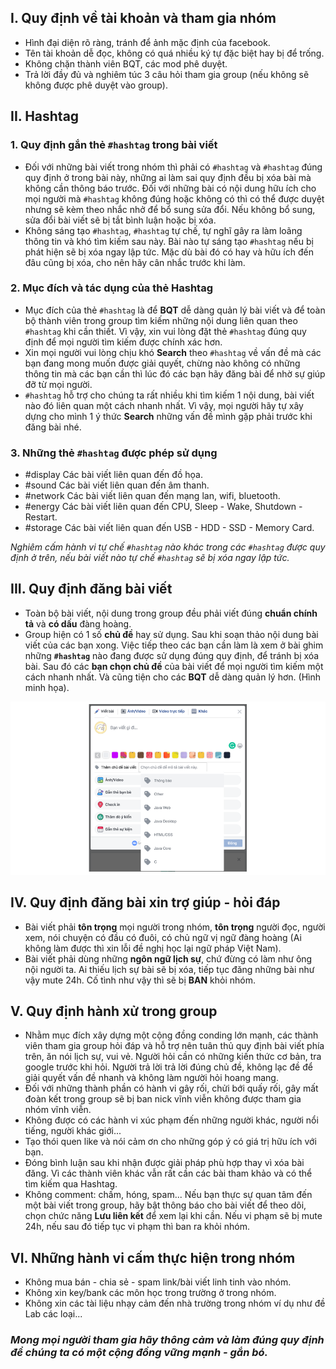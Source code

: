 ## I. Quy định về tài khoản và tham gia nhóm

- Hình đại diện rõ ràng, tránh để ảnh mặc định của facebook.
- Tên tài khoản dễ đọc, không có quá nhiều ký tự đặc biệt hay bị để trống.
- Không chặn thành viên BQT, các mod phê duyệt.
- Trả lời đầy đủ và nghiêm túc 3 câu hỏi tham gia group (nếu không sẽ không được phê duyệt vào group).

## II. Hashtag

### 1. Quy định gắn thẻ `#hashtag` trong bài viết
- Đối với những bài viết trong nhóm thì phải có `#hashtag` và `#hashtag` đúng quy định ở trong bài này, những ai làm sai quy định đều bị xóa bài mà không cần thông báo trước. Đối với những bài có nội dung hữu ích cho mọi người mà `#hashtag` không đúng hoặc không có thì có thể được duyệt nhưng sẽ kèm theo nhắc nhở để bổ sung sửa đổi. Nếu không bổ sung, sửa đổi bài viết sẽ bị tắt bình luận hoặc bị xóa.
- Không sáng tạo `#hashtag`, `#hashtag` tự chế, tự nghĩ gây ra làm loãng thông tin và khó tìm kiếm sau này. Bài nào tự sáng tạo `#hashtag` nếu bị phát hiện sẽ bị xóa ngay lập tức. Mặc dù bài đó có hay và hữu ích đến đâu cũng bị xóa, cho nên hãy cân nhắc trước khi làm.

### 2. Mục đích và tác dụng của thẻ Hashtag
- Mục đích của thẻ `#hashtag` là để **BQT** dễ dàng quản lý bài viết và để toàn bộ thành viên trong group tìm kiếm những nội dung liên quan theo `#hashtag` khi cần thiết. Vì vậy, xin vui lòng đặt thẻ `#hashtag` đúng quy định để mọi người tìm kiếm được chính xác hơn.
- Xin mọi người vui lòng chịu khó **Search** theo `#hashtag` về vấn đề mà các bạn đang mong muốn được giải quyết, chừng nào không có những thông tin mà các bạn cần thì lúc đó các bạn hãy đăng bài để nhờ sự giúp đỡ từ mọi người.
- `#hashtag` hỗ trợ cho chúng ta rất nhiều khi tìm kiếm 1 nội dung, bài viết nào đó liên quan một cách nhanh nhất. Vì vậy, mọi người hãy tự xây dựng cho mình 1 ý thức **Search** những vấn đề mình gặp phải trước khi đăng bài nhé.

### 3. Những thẻ `#hashtag` được phép sử dụng
- #display Các bài viết liên quan đến đồ họa.
- #sound Các bài viết liên quan đến âm thanh.
- #network Các bài viết liên quan đến mạng lan, wifi, bluetooth.
- #energy Các bài viết liên quan đến CPU, Sleep - Wake, Shutdown - Restart.
- #storage Các bài viết liên quan đến USB - HDD - SSD - Memory Card.

_Nghiêm cấm hành vi tự chế `#hashtag` nào khác trong các `#hashtag` được quy định ở trên, nếu bài viết nào tự chế `#hashtag` sẽ bị xóa ngay lập tức._

## III. Quy định đăng bài viết

- Toàn bộ bài viết, nội dung trong group đều phải viết đúng **chuẩn chính tả** và **có dấu** đàng hoàng.
- Group hiện có 1 số **chủ đề** hay sử dụng. Sau khi soạn thảo nội dung bài viết của các bạn xong. Việc tiếp theo các bạn cần làm là xem ở bài ghim những **`#hashtag`** nào đang được sử dụng đúng quy định, để tránh bị xóa bài. Sau đó các **bạn chọn chủ đề** của bài viết để mọi người tìm kiếm một cách nhanh nhất. Và cũng tiện cho các **BQT** dễ dàng quản lý hơn. (Hình minh họa).

![](https://github.com/AnestAcademy/Rule-for-group/blob/master/Images/new-post.PNG)

## IV. Quy định đăng bài xin trợ giúp - hỏi đáp

- Bài viết phải **tôn trọng** mọi người trong nhóm, **tôn trọng** người đọc, người xem, nói chuyện có đầu có đuôi, có chủ ngữ vị ngữ đàng hoàng (Ai không làm được thì xin lỗi đề nghị học lại ngữ pháp Việt Nam).
- Bài viết phải dùng những **ngôn ngữ lịch sự**, chứ đừng có làm như ông nội người ta. Ai thiếu lịch sự bài sẽ bị xóa, tiếp tục đăng những bài như vậy mute 24h. Cố tình như vậy thì sẽ bị **BAN** khỏi nhóm.

## V. Quy định hành xử trong group

- Nhằm mục đích xây dựng một cộng đồng conding lớn mạnh, các thành viên tham gia group hỏi đáp và hỗ trợ nên tuân thủ quy định bài viết phía trên, ăn nói lịch sự, vui vẻ. Người hỏi cần có những kiến thức cơ bản, tra google trước khi hỏi. Người trả lời trả lời đúng chủ đề, không lạc đề để giải quyết vấn đề nhanh và không làm người hỏi hoang mang.
- Đối với những thành phần có hành vi gây rối, chửi bới quấy rối, gây mất đoàn kết trong group sẽ bị ban nick vĩnh viễn không được tham gia nhóm vĩnh viễn.
- Không được có các hành vi xúc phạm đến những người khác, người nổi tiếng, người khác giới...
- Tạo thói quen like và nói cảm ơn cho những góp ý có giá trị hữu ích với bạn.
- Đóng bình luận sau khi nhận được giải pháp phù hợp thay vì xóa bài đăng. Vì các thành viên khác vẫn rất cần các bài tham khảo và có thể tìm kiếm qua Hashtag.
- Không comment: chấm, hóng, spam... Nếu bạn thực sự quan tâm đến một bài viết trong group, hãy bật thông báo cho bài viết để theo dõi, chọn chức năng **Lưu liên kết** để xem lại khi cần. Nếu vi phạm sẽ bị mute 24h, nếu sau đó tiếp tục vi phạm thì ban ra khỏi nhóm.

## VI. Những hành vi cấm thực hiện trong nhóm

- Không mua bán - chia sẻ - spam link/bài viết linh tinh vào nhóm.
- Không xin key/bank các môn học trong trường ở trong nhóm.
- Không xin các tài liệu nhạy cảm đến nhà trường trong nhóm ví dụ như đề Lab các loại...

### _Mong mọi người tham gia hãy thông cảm và làm đúng quy định để chúng ta có một cộng đồng vững mạnh - gắn bó._
